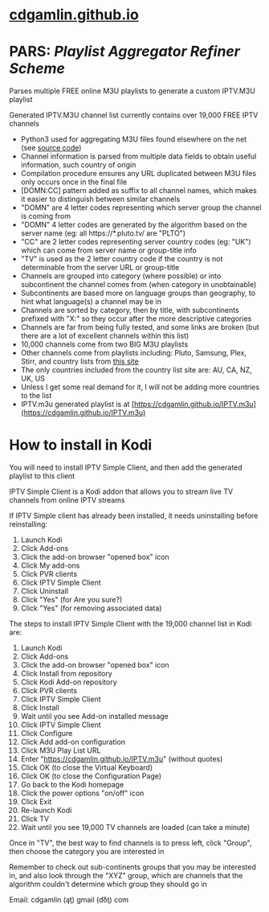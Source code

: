 # [cdgamlin.github.io](https://github.com/cdgamlin/cdgamlin.github.io/)

# PARS: *Playlist Aggregator Refiner Scheme*

Parses multiple FREE online M3U playlists to generate a custom IPTV.M3U playlist

Generated IPTV.M3U channel list currently contains over 19,000 FREE IPTV channels
* Python3 used for aggregating M3U files found elsewhere on the net (see [source code](https://github.com/cdgamlin/cdgamlin.github.io/tree/main/PARS))
* Channel information is parsed from multiple data fields to obtain useful information, such country of origin
* Compilation procedure ensures any URL duplicated between M3U files only occurs once in the final file
* [DOMN:CC] pattern added as suffix to all channel names, which makes it easier to distinguish between similar channels
* "DOMN" are 4 letter codes representing which server group the channel is coming from
* "DOMN" 4 letter codes are generated by the algorithm based on the server name (eg: all https://*.pluto.tv/ are "PLTO")
* "CC" are 2 letter codes representing server country codes (eg: "UK") which can come from server name or group-title info
* "TV" is used as the 2 letter country code if the country is not determinable from the server URL or group-title
* Channels are grouped into category (where possible) or into subcontinent the channel comes from (when category in unobtainable)
* Subcontinents are based more on language groups than geography, to hint what language(s) a channel may be in
* Channels are sorted by category, then by title, with subcontinents prefixed with "X:" so they occur after the more descriptive categories
* Channels are far from being fully tested, and some links are broken (but there are a lot of excellent channels within this list)
* 10,000 channels come from two BIG M3U playlists
* Other channels come from playlists including: Pluto, Samsung, Plex, Stirr, and country lists from [this site](https://d.tousecurity.com)
* The only countries included from the country list site are: AU, CA, NZ, UK, US
* Unless I get some real demand for it, I will not be adding more countries to the list
* IPTV.m3u generated playlist is at [https://cdgamlin.github.io/IPTV.m3u](https://cdgamlin.github.io/IPTV.m3u)

# How to install in Kodi

You will need to install IPTV Simple Client, and then add the generated playlist to this client

IPTV Simple Client is a Kodi addon that allows you to stream live TV channels from online IPTV streams

If IPTV Simple client has already been installed, it needs uninstalling before reinstalling:

1. Launch Kodi
2. Click Add-ons
3. Click the add-on browser "opened box" icon
4. Click My add-ons
5. Click PVR clients
6. Click IPTV Simple Client
7. Click Uninstall
8. Click "Yes" (for Are you sure?)
9. Click "Yes" (for removing associated data)


The steps to install IPTV Simple Client with the 19,000 channel list in Kodi are:

1. Launch Kodi
2. Click Add-ons
3. Click the add-on browser "opened box" icon
3. Click Install from repository
4. Click Kodi Add-on repository
5. Click PVR clients
6. Click IPTV Simple Client
7. Click Install
8. Wait until you see Add-on installed message
9. Click IPTV Simple Client
10. Click Configure
11. Click Add add-on configuration
12. Click M3U Play List URL
13. Enter "https://cdgamlin.github.io/IPTV.m3u" (without quotes)
14. Click OK (to close the Virtual Keyboard)
15. Click OK (to close the Configuration Page)
16. Go back to the Kodi homepage
17. Click the power options "on/off" icon
18. Click Exit
19. Re-launch Kodi
20. Click TV
21. Wait until you see 19,000 TV channels are loaded (can take a minute)

Once in "TV", the best way to find channels is to press left, click "Group", then choose the category you are interested in

Remember to check out sub-continents groups that you may be interested in, and also look through the "XYZ" group, which are channels that the algorithm couldn't determine which group they should go in

Email: cdgamlin (ąţ) gmail (ɗδţ) com
